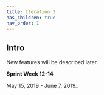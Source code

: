 ```yaml
---
title: Iteration 3
has_children: true
nav_order: 1
---
```


## Intro

New features will be described later.

**Sprint Week 12-14**

May 15, 2019 - June 7, 2019_